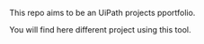 This repo aims to be an UiPath projects pportfolio.

You will find here different project using this tool.